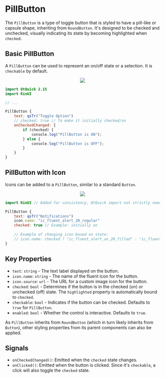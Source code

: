 # PillButton

The `PillButton` is a type of toggle button that is styled to have a pill-like or capsule shape, inheriting from `RoundButton`. It's designed to be checked and unchecked, visually indicating its state by becoming highlighted when `checked`.

## Basic PillButton

A `PillButton` can be used to represent an on/off state or a selection. It is `checkable` by default.

<div align="center">
  <img src="/assets/images/BasicInput/PillButton/pillbutton-basic.png"> <!-- Placeholder: image path to be confirmed or created -->
</div>

```qml
import QtQuick 2.15
import RinUI

// ...

PillButton {
    text: qsTr("Toggle Option")
    // checked: true // To make it initially checked/on
    onCheckedChanged: {
        if (checked) {
            console.log("PillButton is ON");
        } else {
            console.log("PillButton is OFF");
        }
    }
}
```

## PillButton with Icon

Icons can be added to a `PillButton`, similar to a standard `Button`.

<div align="center">
  <img src="/assets/images/BasicInput/PillButton/pillbutton-icon.png"> <!-- Placeholder: image path to be confirmed or created -->
</div>

```qml
import RinUI // Added for consistency, QtQuick import not strictly needed for this snippet if already globally available

PillButton {
    text: qsTr("Notifications")
    icon.name: "ic_fluent_alert_20_regular" 
    checked: true // Example: initially on
    
    // Example of changing icon based on state:
    // icon.name: checked ? "ic_fluent_alert_on_20_filled" : "ic_fluent_alert_20_regular" 
}
```

## Key Properties

*   `text`: `string` - The text label displayed on the button.
*   `icon.name`: `string` - The name of the fluent icon for the button.
*   `icon.source`: `url` - The URL for a custom image icon for the button.
*   `checked`: `bool` - Determines if the button is in the checked (on) or unchecked (off) state. The `highlighted` property is automatically bound to `checked`.
*   `checkable`: `bool` - Indicates if the button can be checked. Defaults to `true` for `PillButton`.
*   `enabled`: `bool` - Whether the control is interactive. Defaults to `true`.

As `PillButton` inherits from `RoundButton` (which in turn likely inherits from `Button`), other styling properties from its parent components can also be applied.

## Signals

*   `onCheckedChanged()`: Emitted when the `checked` state changes.
*   `onClicked()`: Emitted when the button is clicked. Since it's `checkable`, a click will also toggle the `checked` state.

```
